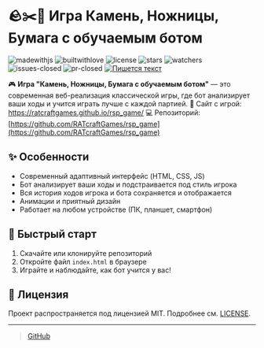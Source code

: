 # 🪨✂️📄 Игра Камень, Ножницы, Бумага с обучаемым ботом

![madewithjs](http://ForTheBadge.com/images/badges/made-with-javascript.svg) ![builtwithlove](http://ForTheBadge.com/images/badges/built-with-love.svg) ![license](https://img.shields.io/github/license/RATcraftGames/rsp_game.svg)
![stars](https://img.shields.io/github/stars/RATcraftGames/rsp_game.svg) ![watchers](https://img.shields.io/github/watchers/RATcraftGames/rsp_game.svg) ![issues-closed](https://img.shields.io/github/issues-closed/RATcraftGames/rsp_game.svg) ![pr-closed](https://img.shields.io/github/issues-pr-closed/RATcraftGames/rsp_game.svg)
[![Пишется текст](https://readme-typing-svg.demolab.com?font=Fira+Code&pause=1000&width=435&lines=dev%3A+RATcraft)](https://git.io/typing-svg)

🎮 **Игра "Камень, Ножницы, Бумага с обучаемым ботом"** — это современная веб-реализация классической игры, где бот анализирует ваши ходы и учится играть лучше с каждой партией.
🔗 Сайт c игрой: https://ratcraftgames.github.io/rsp_game/
💻 Репозиторий: [https://github.com/RATcraftGames/rsp_game](https://github.com/RATcraftGames/rsp_game)

## ✨ Особенности

- Современный адаптивный интерфейс (HTML, CSS, JS)
- Бот анализирует ваши ходы и подстраивается под стиль игрока
- Вся история ходов игрока и бота сохраняется и отображается
- Анимации и приятный дизайн
- Работает на любом устройстве (ПК, планшет, смартфон)

## 🚀 Быстрый старт

1. Скачайте или клонируйте репозиторий
2. Откройте файл `index.html` в браузере
3. Играйте и наблюдайте, как бот учится у вас!

## 📄 Лицензия

Проект распространяется под лицензией MIT. Подробнее см. [LICENSE](LICENSE).

---

> [GitHub](https://github.com/RATcraftGames/rsp_game) 

